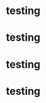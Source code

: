 <html>
  <title>
      Mohammad Abu Yousuf
    </title>
  
  <body>
  <h1> testing </h1>
  <h1> testing </h1><h1> testing </h1>
  <h1> testing </h1>
  
  </body>
  <html>
